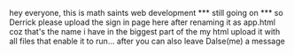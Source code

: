 hey everyone,
this is math saints web development *** still going on ***
so Derrick please upload the sign in page here after renaming it
as app.html coz that's the name i have in the biggest part of the my html
upload it with all files that enable it to run...
after you can also leave Dalse(me) a message
